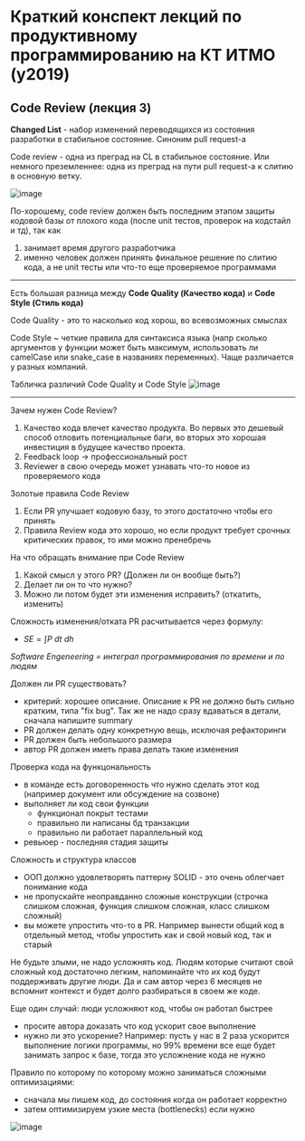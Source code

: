 # Краткий конспект лекций по продуктивному программированию на КТ ИТМО (y2019)
## Code Review (лекция 3)
**Changed List** - набор изменений переводящихся из состояния разработки в стабильное состояние. Синоним pull request-а

Code review - одна из преград на CL в стабильное состояние. Или немного преземленнее: одна из преград на пути pull request-а к слитию в основную ветку.

![image](https://user-images.githubusercontent.com/57497898/210035931-2770e4e5-081f-4584-8fe7-1fcac7caad60.png)

По-хорошему, code review должен быть последним этапом защиты кодовой базы от плохого кода (после unit тестов, проверок на кодстайл и тд), так как
1. занимает время другого разработчика
2. именно человек должен принять финальное решение по слитию кода, а не unit тесты или что-то еще проверяемое программами

---
Есть большая разница между **Code Quality (Качество кода)** и **Code Style (Стиль кода)**

Code Quality - это то насколько код хорош, во всевозможных смыслах

Code Style ~ четкие правила для синтаксиса языка (напр сколько аргументов у функции может быть максимум, использовать ли camelCase или snake_case в названиях переменных). Чаще различается у разных компаний.

Табличка различий Code Quality и Code Style
![image](https://user-images.githubusercontent.com/57497898/210037453-1dbd156a-d797-4320-96b2-8ce046596c87.png)

---
Зачем нужен Code Review?

1. Качество кода влечет качество продукта. Во первых это дешевый способ отловить потенциальные баги, во вторых это хорошая инвестиция в будущее качество проекта.
2. Feedback loop -> профессиональный рост
3. Reviewer в свою очередь может узнавать что-то новое из проверяемого кода

Золотые правила Code Review
1. Если PR улучшает кодовую базу, то этого достаточно чтобы его принять
2. Правила Review кода это хорошо, но если продукт требует срочных критических правок, то ими можно пренебречь 

На что обращать внимание при Code Review
1. Какой смысл у этого PR? (Должен ли он вообще быть?)
2. Делает ли он то что нужно?
3. Можно ли потом будет эти изменения исправить? (откатить, изменить)

Сложность изменения/отката PR расчитывается через формулу:

- $SE = \int P\ dt\ dh$

*Software Engeneering = интеграл программирования по времени и по людям*

Должен ли PR существовать?
- критерий: хорошее описание. Описание к PR не должно быть сильно кратким, типа "fix bug". Так же не надо сразу вдаваться в детали, сначала напишите summary
- PR должен делать одну конкретную вещь, исключая рефакторинги
- PR должен быть небольшого размера
- автор PR должен иметь права делать такие изменения

Проверка кода на функцональность
- в команде есть договоренность что нужно сделать этот код (например документ или обсуждение на созвоне)
- выполняет ли код свои функции
  - функционал покрыт тестами
  - правильно ли написаны бд транзакции
  - правильно ли работает параллельный код
- ревьюер - последняя стадия защиты

Сложность и структура классов
- ООП должно удовлетворять паттерну SOLID - это очень облегчает понимание кода
- не пропускайте неоправданно сложные конструкции (строчка слишком сложная, функция слишком сложная, класс слишком сложный)
- вы можете упростить что-то в PR. Например вынести общий код в отдельный метод, чтобы упростить как и свой новый код, так и старый

Не будьте злыми, не надо усложнять код. Людям которые считают свой сложный код достаточно легким, напоминайте что их код будут поддерживать другие люди. Да и сам автор через 6 месяцев не вспомнит контекст и будет долго разбираться в своем же коде.

Еще один случай: люди усложняют код, чтобы он работал быстрее
- просите автора доказать что код ускорит свое выполнение
- нужно ли это ускорение? Например: пусть у нас в 2 раза ускорится выполнение логики программы, но 99% времени все еще будет занимать запрос к базе, тогда это усложнение кода не нужно

Правило по которому по которому можно заниматься сложными оптимизациями: 
- сначала мы пишем код, до состояния когда он работает корректно
- затем оптимизируем узкие места (bottlenecks) если нужно

![image](https://user-images.githubusercontent.com/57497898/212164722-fb7376f5-0ca2-4909-a879-8e6289c73551.png)

